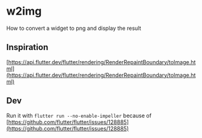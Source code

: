# w2img

How to convert a widget to png and display the result

## Inspiration

[https://api.flutter.dev/flutter/rendering/RenderRepaintBoundary/toImage.html](https://api.flutter.dev/flutter/rendering/RenderRepaintBoundary/toImage.html)

## Dev

Run it with `flutter run --no-enable-impeller` because of [https://github.com/flutter/flutter/issues/128885](https://github.com/flutter/flutter/issues/128885)
